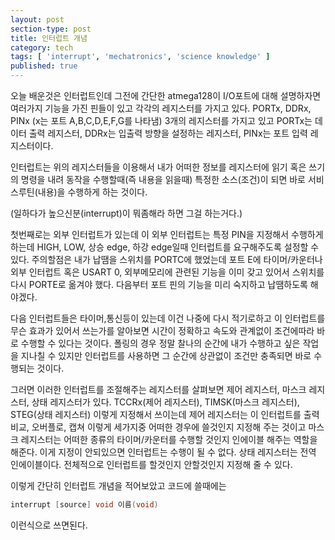 ```yaml
---
layout: post
section-type: post
title: 인터럽트 개념
category: tech
tags: [ 'interrupt', 'mechatronics', 'science knowledge' ]
published: true
---
```


오늘 배운것은 인터럽트인데 그전에 간단한 atmega128이 I/O포트에 대해 설명하자면 여러가지 기능을 가진 핀들이 있고 각각의 레지스터를 가지고 있다. PORTx, DDRx, PINx (x는 포트 A,B,C,D,E,F,G를 나타냄) 3개의 레지스터를 가지고 있고 PORTx는 데이터 출력 레지스터, DDRx는 입출력 방향을 설정하는 레지스터, PINx는 포트 입력 레지스터이다.

인터럽트는 위의 레지스터들을 이용해서 내가 어떠한 정보를 레지스터에 읽기 혹은 쓰기의 명령을 내려 동작을 수행할때(즉 내용을 읽을때) 특정한 소스(조건)이 되면 바로 서비스루틴(내용)을 수행하게 하는 것이다.

(일하다가 높으신분(interrupt)이 뭐좀해라 하면 그걸 하는거다.)

첫번째로는 외부 인터럽트가 있는데 이 외부 인터럽트는 특정 PIN을 지정해서 수행하게 하는데 HIGH, LOW, 상승 edge, 하강 edge일때 인터럽트를 요구해주도록 설정할 수 있다.
주의할점은 내가 납땜을 스위치를 PORTC에 했었는데 포트 E에 타이머/카운터나 외부 인터럽트 혹은 USART 0, 외부메모리에 관련된 기능을 이미 갖고 있어서 스위치를 다시 PORTE로 옮겨야 했다. 다음부터 포트 핀의 기능을 미리 숙지하고 납땜하도록 해야겠다.

다음 인터럽트들은 타이머,통신등이 있는데 이건 나중에 다시 적기로하고 이 인터럽트를 무슨 효과가 있어서 쓰는가를 알아보면 시간이 정확하고 속도와 관계없이 조건에따라 바로 수행할 수 있다는 것이다. 폴링의 경우 정말 찰나의 순간에 내가 수행하고 싶은 작업을 지나칠 수 있지만 인터럽트를 사용하면 그 순간에 상관없이 조건만 충족되면 바로 수행되는 것이다.

그러면 이러한 인터럽트를 조절해주는 레지스터를 살펴보면 제어 레지스터, 마스크 레지스터, 상태 레지스터가 있다. 
TCCRx(제어 레지스터), TIMSK(마스크 레지스터), STEG(상태 레지스터) 이렇게 지정해서 쓰이는데 제어 레지스터는 이 인터럽트를 출력비교, 오버플로, 캡쳐 이렇게 세가지중 어떠한 경우에 쓸것인지 지정해 주는 것이고 마스크 레지스터는 어떠한 종류의 타이머/카운터를 수행할 것인지 인에이블 해주는 역할을 해준다. 이게 지정이 안되있으면 인터럽트는 수행이 될 수 없다.
상태 레지스터는 전역 인에이블이다. 전체적으로 인터럽트를 할것인지 안할것인지 지정해 줄 수 있다. 

이렇게 간단히 인터럽트 개념을 적어보았고 코드에 쓸때에는

```c
interrupt [source] void 이름(void)
```
이런식으로 쓰면된다. 

